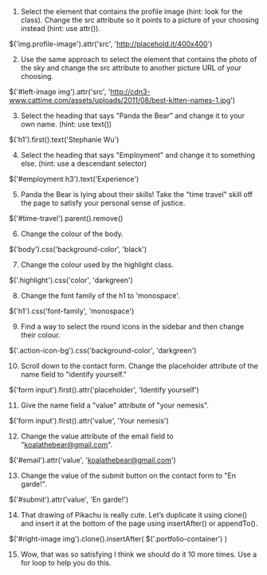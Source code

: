 1. Select the element that contains the profile image (hint: look for the class). Change the src attribute so it points to a picture of your choosing instead (hint: use attr()).

  $('img.profile-image').attr('src', 'http://placehold.it/400x400')

2. Use the same approach to select the element that contains the photo of the sky and change the src attribute to another picture URL of your choosing.

  $('#left-image img').attr('src', 'http://cdn3-www.cattime.com/assets/uploads/2011/08/best-kitten-names-1.jpg')

3. Select the heading that says "Panda the Bear" and change it to your own name. (hint: use text())

  $('h1').first().text('Stephanie Wu')

4. Select the heading that says "Employment" and change it to something else. (hint: use a descendant selector)

  $('#employment h3').text('Experience')

5. Panda the Bear is lying about their skills! Take the "time travel" skill off the page to satisfy your personal sense of justice.

  $('#time-travel').parent().remove()

6. Change the colour of the body.

  $('body').css('background-color', 'black')

7. Change the colour used by the highlight class.

  $('.highlight').css('color', 'darkgreen')

8. Change the font family of the h1 to 'monospace'.

  $('h1').css('font-family', 'monospace')

9. Find a way to select the round icons in the sidebar and then change their colour.

  $('.action-icon-bg').css('background-color', 'darkgreen')

10. Scroll down to the contact form. Change the placeholder attribute of the name field to "identify yourself."

  $('form input').first().attr('placeholder', 'Identify yourself')

11. Give the name field a "value" attribute of "your nemesis".

  $('form input').first().attr('value', 'Your nemesis')

12. Change the value attribute of the email field to "koalathebear@gmail.com".

  $('#email').attr('value', 'koalathebear@gmail.com')

13. Change the value of the submit button on the contact form to "En garde!".

  $('#submit').attr('value', 'En garde!')

14. That drawing of Pikachu is really cute. Let’s duplicate it using clone() and insert it at the bottom of the page using insertAfter() or appendTo().

  $('#right-image img').clone().insertAfter( $('.portfolio-container') )

15. Wow, that was so satisfying I think we should do it 10 more times. Use a for loop to help you do this.
